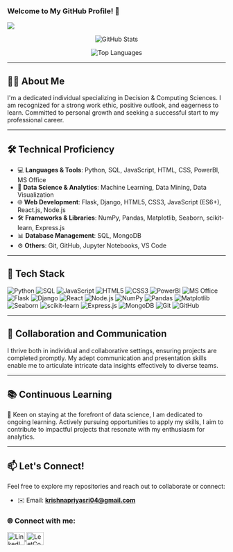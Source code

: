 ### Welcome to My GitHub Profile! 👋  
<img src="https://komarev.com/ghpvc/?username=krishnapriyasri2004&label=Profile%20views&color=0e75b6&style=flat" />

<p align="center">
  <img src="https://github-readme-stats.vercel.app/api?username=krishnapriyasri2004&show_icons=true&locale=en" alt="GitHub Stats" />
</p>
<p align="center">
  <img src="https://github-readme-stats.vercel.app/api/top-langs?username=krishnapriyasri2004&show_icons=true&locale=en&layout=compact" alt="Top Languages" />
</p>

---

## 🧑‍💼 About Me

I'm a dedicated individual specializing in Decision & Computing Sciences. I am recognized for a strong work ethic, positive outlook, and eagerness to learn. Committed to personal growth and seeking a successful start to my professional career.

---

## 🛠️ Technical Proficiency

- 💻 **Languages & Tools**: Python, SQL, JavaScript, HTML, CSS, PowerBI, MS Office  
- 🧠 **Data Science & Analytics**: Machine Learning, Data Mining, Data Visualization  
- 🌐 **Web Development**: Flask, Django, HTML5, CSS3, JavaScript (ES6+), React.js, Node.js  
- 🛠️ **Frameworks & Libraries**: NumPy, Pandas, Matplotlib, Seaborn, scikit-learn, Express.js  
- 📊 **Database Management**: SQL, MongoDB  
- ⚙️ **Others**: Git, GitHub, Jupyter Notebooks, VS Code  

---

## 🚀 Tech Stack

![Python](https://img.shields.io/badge/-Python-3776AB?style=for-the-badge&logo=python&logoColor=white)
![SQL](https://img.shields.io/badge/-SQL-4479A1?style=for-the-badge&logo=postgresql&logoColor=white)
![JavaScript](https://img.shields.io/badge/-JavaScript-F7DF1E?style=for-the-badge&logo=javascript&logoColor=black)
![HTML5](https://img.shields.io/badge/-HTML5-E34F26?style=for-the-badge&logo=html5&logoColor=white)
![CSS3](https://img.shields.io/badge/-CSS3-1572B6?style=for-the-badge&logo=css3&logoColor=white)
![PowerBI](https://img.shields.io/badge/-PowerBI-F2C811?style=for-the-badge&logo=powerbi&logoColor=black)
![MS Office](https://img.shields.io/badge/-MS%20Office-D83B01?style=for-the-badge&logo=microsoft-office&logoColor=white)
![Flask](https://img.shields.io/badge/-Flask-000000?style=for-the-badge&logo=flask&logoColor=white)
![Django](https://img.shields.io/badge/-Django-092E20?style=for-the-badge&logo=django&logoColor=white)
![React](https://img.shields.io/badge/-React-61DAFB?style=for-the-badge&logo=react&logoColor=black)
![Node.js](https://img.shields.io/badge/-Node.js-339933?style=for-the-badge&logo=node.js&logoColor=white)
![NumPy](https://img.shields.io/badge/-NumPy-013243?style=for-the-badge&logo=numpy&logoColor=white)
![Pandas](https://img.shields.io/badge/-Pandas-150458?style=for-the-badge&logo=pandas&logoColor=white)
![Matplotlib](https://img.shields.io/badge/-Matplotlib-3776AB?style=for-the-badge&logo=matplotlib&logoColor=white)
![Seaborn](https://img.shields.io/badge/-Seaborn-3776AB?style=for-the-badge&logo=seaborn&logoColor=white)
![scikit-learn](https://img.shields.io/badge/-scikit%20learn-F7931E?style=for-the-badge&logo=scikit-learn&logoColor=white)
![Express.js](https://img.shields.io/badge/-Express.js-000000?style=for-the-badge&logo=express&logoColor=white)
![MongoDB](https://img.shields.io/badge/-MongoDB-47A248?style=for-the-badge&logo=mongodb&logoColor=white)
![Git](https://img.shields.io/badge/-Git-F05032?style=for-the-badge&logo=git&logoColor=white)
![GitHub](https://img.shields.io/badge/-GitHub-181717?style=for-the-badge&logo=github&logoColor=white)

---

## 🤝 Collaboration and Communication

I thrive both in individual and collaborative settings, ensuring projects are completed promptly. My adept communication and presentation skills enable me to articulate intricate data insights effectively to diverse teams.

---

## 📚 Continuous Learning

🌟 Keen on staying at the forefront of data science, I am dedicated to ongoing learning. Actively pursuing opportunities to apply my skills, I aim to contribute to impactful projects that resonate with my enthusiasm for analytics.

---

## 📫 Let's Connect!

Feel free to explore my repositories and reach out to collaborate or connect:

- ✉️ Email: **krishnapriyasri04@gmail.com**

### 🌐 Connect with me:

<p align="left">
  <a href="https://www.linkedin.com/in/krishnapriyas2004/" target="blank">
    <img align="center" src="https://raw.githubusercontent.com/rahuldkjain/github-profile-readme-generator/master/src/images/icons/Social/linked-in-alt.svg" alt="LinkedIn" height="30" width="40" />
  </a>
  <a href="https://leetcode.com/KrishnaPriya240/" target="blank">
    <img align="center" src="https://cdn.jsdelivr.net/npm/simple-icons@v5/icons/leetcode.svg" alt="LeetCode" height="30" width="40" />
  </a>
</p>
